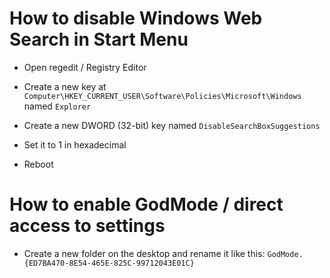# How to disable Windows Web Search in Start Menu

- Open regedit / Registry Editor

- Create a new key at `Computer\HKEY_CURRENT_USER\Software\Policies\Microsoft\Windows` named `Explorer`

- Create a new DWORD (32-bit) key named `DisableSearchBoxSuggestions`

- Set it to 1 in hexadecimal

- Reboot

# How to enable GodMode / direct access to settings

- Create a new folder on the desktop and rename it like this: `GodMode.{ED7BA470-8E54-465E-825C-99712043E01C}`

